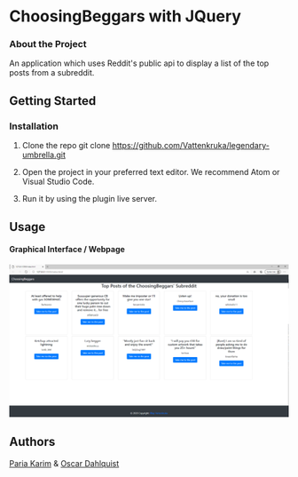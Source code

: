 # ChoosingBeggars with JQuery
### About the Project 
An application which uses Reddit's public api to display a list of the top posts from a subreddit.

## Getting Started

### Installation
1. Clone the repo
git clone https://github.com/Vattenkruka/legendary-umbrella.git

2. Open the project in your preferred text editor. We recommend Atom or Visual Studio Code.

3. Run it by using the plugin live server.

## Usage
#### Graphical Interface / Webpage
![Example of webpage](https://github.com/Vattenkruka/legendary-umbrella/blob/main/public/images/examplepicture.PNG)
## Authors
[Paria Karim](https://github.com/lillap) & [Oscar Dahlquist](https://github.com/Vattenkruka)
